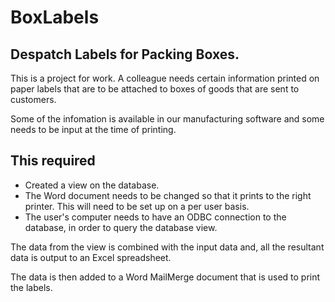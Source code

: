 # BoxLabels
## Despatch Labels for Packing Boxes.

This is a project for work. A colleague needs certain information printed on paper labels that are to be attached to boxes of goods that are sent to customers.

Some of the infomation is available in our manufacturing software and some needs to be input at the time of printing. 

## This required

 - Created a view on the database. 
 - The Word document needs to be changed so that it prints to the right printer. This will need to be set up on a per user basis.
 - The user's computer needs to have an ODBC connection to the database, in order to query the database view.

The data from the view is combined with the input data and, all the resultant data is output to an Excel spreadsheet.

The data is then added to a Word MailMerge document that is used to print the labels.

